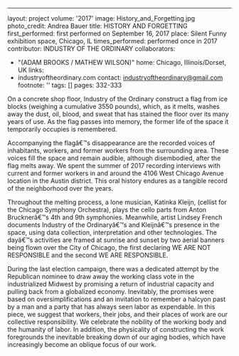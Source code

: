 ---
layout: project
volume: '2017'
image: History_and_Forgetting.jpg
photo_credit: Andrea Bauer
title: HISTORY AND FORGETTING
first_performed: first performed on September 16, 2017
place: Silent Funny exhibition space, Chicago, IL
times_performed: performed once in 2017
contributor: INDUSTRY OF THE ORDINARY
collaborators:
- "(ADAM BROOKS / MATHEW WILSON)"
home: Chicago, Illinois/Dorset, UK
links:
- industryoftheordinary.com
contact: industryoftheordinary@gmail.com
footnote: ''
tags: []
pages: 332-333



On a concrete shop floor, Industry of the Ordinary construct a flag from ice blocks (weighing a cumulative 3550 pounds), which, as it melts, washes away the dust, oil, blood, and sweat that has stained the floor over its many years of use. As the flag passes into memory, the former life of the space it temporarily occupies is remembered.

Accompanying the flagâ€™s disappearance are the recorded voices of inhabitants, workers, and former workers from the surrounding area. These voices fill the space and remain audible, although disembodied, after the flag melts away. We spent the summer of 2017 recording interviews with current and former workers in and around the 4106 West Chicago Avenue location in the Austin district. This oral history endures as a tangible record of the neighborhood over the years.

Throughout the melting process, a lone musician, Katinka Kleijn, (cellist for the Chicago Symphony Orchestra), plays the cello parts from Anton Brucknerâ€™s 4th and 9th symphonies. Meanwhile, artist Lindsey French documents Industry of the Ordinaryâ€™s and Kleijnâ€™s presence in the space, using data collection, interpretation and other technologies. The dayâ€™s activities are framed at sunrise and sunset by two aerial banners being flown over the City of Chicago, the first declaring WE ARE NOT RESPONSIBLE and the second WE ARE RESPONSIBLE.

During the last election campaign, there was a dedicated attempt by the Republican nominee to draw away the working class vote in the industrialized Midwest by promising a return of industrial capacity and pulling back from a globalized economy. Inevitably, the promises were based on oversimplifications and an invitation to remember a halcyon past by a man and a party that has always seen labor as expendable. In this piece, we suggest that workers, their jobs, and their places of work are our collective responsibility. We celebrate the nobility of the working body and the humanity of labor. In addition, the physicality of constructing the work foregrounds the inevitable breaking down of our aging bodies, which have increasingly become an oblique focus of our work.
